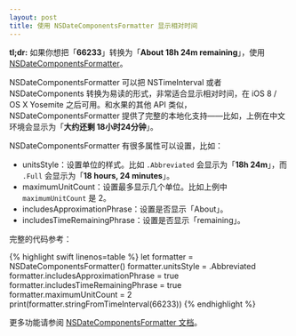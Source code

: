 ```yaml
---
layout: post
title: 使用 NSDateComponentsFormatter 显示相对时间
---
```


**tl;dr:** 如果你想把「**66233**」转换为「**About 18h 24m remaining**」，使用 [NSDateComponentsFormatter](https://developer.apple.com/library/prerelease/ios/documentation/Foundation/Reference/NSDateComponentsFormatter_class/index.html)。

NSDateComponentsFormatter 可以把 NSTimeInterval 或者 NSDateComponents 转换为易读的形式，非常适合显示相对时间，在 iOS 8 / OS X Yosemite 之后可用。和水果的其他 API 类似，NSDateComponentsFormatter 提供了完整的本地化支持——比如，上例在中文环境会显示为「**大约还剩 18小时24分钟**」。

NSDateComponentsFormatter 有很多属性可以设置，比如：

* unitsStyle：设置单位的样式。比如 `.Abbreviated` 会显示为「**18h 24m**」，而 `.Full` 会显示为「**18 hours, 24 minutes**」。
* maximumUnitCount：设置最多显示几个单位。比如上例中 `maximumUnitCount` 是 2。
* includesApproximationPhrase：设置是否显示「About」。
* includesTimeRemainingPhrase：设置是否显示「remaining」。

完整的代码参考：

{% highlight swift linenos=table %}
let formatter = NSDateComponentsFormatter()
formatter.unitsStyle = .Abbreviated
formatter.includesApproximationPhrase = true
formatter.includesTimeRemainingPhrase = true
formatter.maximumUnitCount = 2
print(formatter.stringFromTimeInterval(66233))
{% endhighlight %}

更多功能请参阅 [NSDateComponentsFormatter 文档](https://developer.apple.com/library/prerelease/ios/documentation/Foundation/Reference/NSDateComponentsFormatter_class/index.html)。
